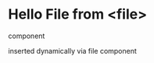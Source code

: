 <h1>Hello File from &lt;file&gt;</h1>
<p>component</p>
<p>inserted dynamically via file component</p>